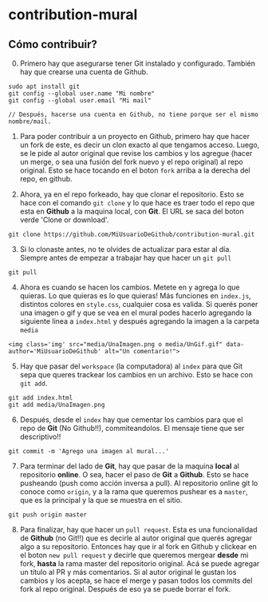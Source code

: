# contribution-mural

## Cómo contribuir?

0. Primero hay que asegurarse tener Git instalado y configurado. También hay que crearse una cuenta de Github.

```
sudo apt install git
git config --global user.name "Mi nombre"
git config --global user.email "Mi mail"

// Después, hacerse una cuenta en Github, no tiene porque ser el mismo nombre/mail.
```

1. Para poder contribuir a un proyecto en Github, primero hay que hacer un fork de este, es decir un clon exacto al que tengamos acceso. Luego, se le pide al autor original que revise los cambios y los agregue (hacer un merge, o sea una fusión del fork nuevo y el repo original) al repo original. Esto se hace tocando en el boton `fork` arriba a la derecha del repo, en github.

2. Ahora, ya en el repo forkeado, hay que clonar el repositorio. Esto se hace con el comando `git clone` y lo que hace es traer todo el repo que esta en **Github** a la maquina local, con **Git**. El URL se saca del boton verde 'Clone or download'.

```
git clone https://github.com/MiUsuarioDeGithub/contribution-mural.git
```

3. Si lo clonaste antes, no te olvides de actualizar para estar al día. Siempre antes de empezar a trabajar hay que hacer un `git pull`

```
git pull
```

4.  Ahora es cuando se hacen los cambios. Metete en y agrega lo que quieras. Lo que quieras es lo que quieras! Más funciones en `index.js`, distintos colores en `style.css`, cualquier cosa es valida. Si querés poner una imagen o gif y que se vea en el mural podes hacerlo agregando la siguiente linea a `index.html` y después agregando la imagen a la carpeta `media`

```
<img class='img' src="media/UnaImagen.png o media/UnGif.gif" data-author='MiUsuarioDeGithub' alt="Un comentario!">  
```

5. Hay que pasar del `workspace` (la computadora) al `index` para que Git sepa que queres trackear los cambios en un archivo. Esto se hace con `git add`.

```
git add index.html
git add media/UnaImagen.png
```

6. Después, desde el `index` hay que cementar los cambios para que el repo de **Git** (No Github!!), commiteandolos. El mensaje tiene que ser descriptivo!!

```
git commit -m 'Agrego una imagen al mural...'
```

7. Para terminar del lado de **Git**, hay que pasar de la maquina **local** al repositorio **online**. O sea, hacer el paso de **Git** a **Github**. Esto se hace pusheando (push como acción inversa a pull). Al repositorio online git lo conoce como `origin`, y a la rama que queremos pushear es a `master`, que es la principal y la que se muestra en el sitio.

```
git push origin master
```

8. Para finalizar, hay que hacer un `pull request`. Esta es una funcionalidad de **Github** (no Git!!) que es decirle al autor original que querés agregar algo a su repositorio. Entonces hay que ir al fork en Github y clickear en el boton `new pull request` y decirle que queremos mergear **desde** mi fork, **hasta** la rama master del repositorio original. Acá se puede agregar un título al PR y más comentarios. Si al autor original le gustan los cambios y los acepta, se hace el merge y pasan todos los commits del fork al repo original. Después de eso ya se puede borrar el fork.

